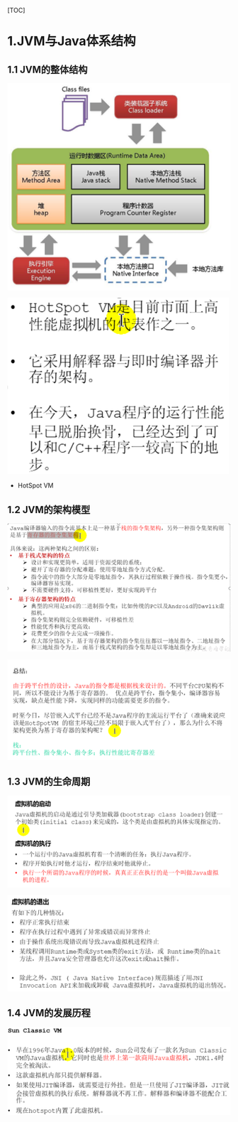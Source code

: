 [TOC]

# 1.JVM与Java体系结构

## 1.1 JVM的整体结构

![image-20210222212403204](./images/1.png)

![image-20210222212441814](./images/2.png)

+ HotSpot VM

## 1.2 JVM的架构模型

![image-20210226162611330](./images/3.png)

![image-20210226163530635](./images/4.png)

## 1.3 JVM的生命周期

![image-20210226182330714](./images/5.png)

![image-20210226182405362](./images/6.png)

## 1.4 JVM的发展历程

![image-20210226212144243](./images/7.png)



